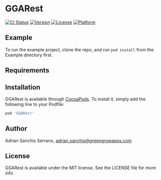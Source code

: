 # GGARest

[![CI Status](https://img.shields.io/travis/greengrowapps/GGARest-iOS.svg?style=flat)](https://travis-ci.org/greengrowapps/GGARest-iOS)
[![Version](https://img.shields.io/cocoapods/v/GGARest.svg?style=flat)](https://cocoapods.org/pods/GGARest)
[![License](https://img.shields.io/cocoapods/l/GGARest.svg?style=flat)](https://cocoapods.org/pods/GGARest)
[![Platform](https://img.shields.io/cocoapods/p/GGARest.svg?style=flat)](https://cocoapods.org/pods/GGARest)

## Example

To run the example project, clone the repo, and run `pod install` from the Example directory first.

## Requirements

## Installation

GGARest is available through [CocoaPods](https://cocoapods.org). To install
it, simply add the following line to your Podfile:

```ruby
pod 'GGARest'
```

## Author

Adrian Sanchis Serrano, adrian.sanchis@greengrowapps.com

## License

GGARest is available under the MIT license. See the LICENSE file for more info.

